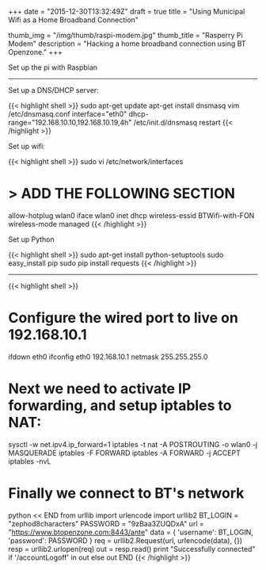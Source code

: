 +++
date = "2015-12-30T13:32:49Z"
draft = true
title = "Using Municipal Wifi as a Home Broadband Connection"

thumb_img = "/img/thumb/raspi-modem.jpg"
thumb_title = "Rasperry Pi Modem"
description = "Hacking a home broadband connection using BT Openzone."
+++


Set up the pi with Raspbian

---

Set up a DNS/DHCP server:

{{< highlight shell >}}
sudo apt-get update
apt-get install dnsmasq 
vim /etc/dnsmasq.conf interface="eth0" dhcp-range="192.168.10.10,192.168.10.19,4h"
/etc/init.d/dnsmasq restart
{{< /highlight >}}

Set up wifi:

{{< highlight shell >}}
sudo vi /etc/network/interfaces
# > ADD THE FOLLOWING SECTION

allow-hotplug wlan0
iface wlan0 inet dhcp
    wireless-essid BTWifi-with-FON
    wireless-mode managed
{{< /highlight >}}

Set up Python

{{< highlight shell >}}
sudo apt-get install python-setuptools
sudo easy_install pip
sudo pip install requests
{{< /highlight >}}

---

{{< highlight shell >}}
# Configure the wired port to live on 192.168.10.1
ifdown eth0 
ifconfig eth0 192.168.10.1 netmask 255.255.255.0

# Next we need to activate IP forwarding, and setup iptables to NAT:
sysctl -w net.ipv4.ip_forward=1 
iptables -t nat -A POSTROUTING -o wlan0 -j MASQUERADE
iptables -F FORWARD 
iptables -A FORWARD -j ACCEPT 
iptables -nvL

# Finally we connect to BT's network
python << END
from urllib import urlencode
import urllib2
BT_LOGIN = "zephod8characters"
PASSWORD = "9zBaa3ZUQDxA"
url = "https://www.btopenzone.com:8443/ante"
data = { 'username': BT_LOGIN, 'password': PASSWORD }
req = urllib2.Request(url, urlencode(data), {})
resp = urllib2.urlopen(req)
out = resp.read()
print "Successfully connected" if '/accountLogoff' in out else out
END
{{< /highlight >}}

